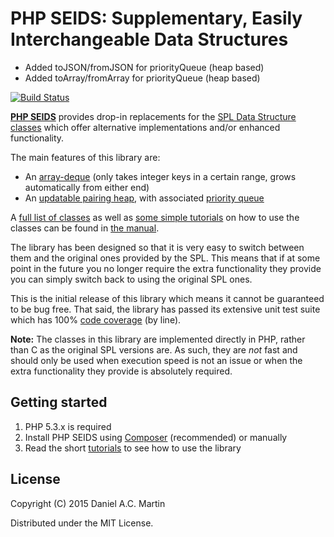 PHP SEIDS: Supplementary, Easily Interchangeable Data Structures
================================================================

* Added toJSON/fromJSON for priorityQueue (heap based)
* Added toArray/fromArray for priorityQueue (heap based)

[![Build Status][build status]][travis-ci]

**[PHP SEIDS]** provides drop-in replacements for the [SPL Data Structure
classes] which offer alternative implementations and/or enhanced
functionality.

The main features of this library are:

* An [array-deque] (only takes integer keys in a certain range, grows
  automatically from either end)
* An [updatable pairing heap], with associated [priority queue]

A [full list of classes] as well as [some simple tutorials] on how to use the
classes can be found in [the manual].

The library has been designed so that it is very easy to switch between them and
the original ones provided by the SPL. This means that if at some point in the
future you no longer require the extra functionality they provide you can simply
switch back to using the original SPL ones.

This is the initial release of this library which means it cannot be guaranteed
to be bug free. That said, the library has passed its extensive unit test suite
which has 100% [code coverage] (by line).

**Note:** The classes in this library are implemented directly in PHP, rather
than C as the original SPL versions are. As such, they are *not* fast and should
only be used when execution speed is not an issue or when the extra
functionality they provide is absolutely required.

Getting started
---------------

1. PHP 5.3.x is required
2. Install PHP SEIDS using [Composer] (recommended) or manually
3. Read the short [tutorials] to see how to use the library

License
-------

Copyright (C) 2015 Daniel A.C. Martin

Distributed under the MIT License.

 [PHP SEIDS]:                  http://php-seids.net
 [travis-ci]:                  https://travis-ci.org/daniel-ac-martin/php-seids
 [build status]:               https://travis-ci.org/daniel-ac-martin/php-seids.png?branch=master
 [SPL Data Structure classes]: http://php.net/manual/en/spl.datastructures.php
 [array-deque]:                http://php-seids.net/manual/en/class.seids.arrays.dynamic.arraydeque.php
 [updatable pairing heap]:     http://php-seids.net/manual/en/class.seids.heaps.pairing.heap.php
 [priority queue]:             http://php-seids.net/manual/en/class.seids.heaps.pairing.priorityqueue.php
 [full list of classes]:       http://php-seids.net/manual/en/datastructures.php
 [tutorials]:                  http://php-seids.net/manual/en/getting-started.tutorials.php
 [some simple tutorials]:      http://php-seids.net/manual/en/getting-started.tutorials.php
 [the manual]:                 http://php-seids.net/manual/en/
 [code coverage]:              http://php-seids.net/code-coverage/
 [Composer]:                   http://getcomposer.org

